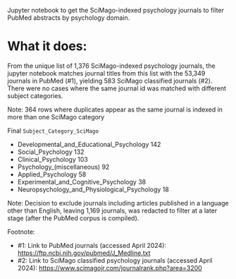 Jupyter notebook to get the SciMago-indexed psychology journals to filter PubMed abstracts by psychology domain.

# What it does:
From the unique list of 1,376 SciMago-indexed psychology journals, the jupyter notebook matches journal titles from this list with the 53,349 journals in PubMed (#1), yielding 583 SciMago classified journals (#2). There were no cases where the same journal id was matched with different subject categories. 

Note: 364 rows where duplicates appear as the same journal is indexed in more than one SciMago category 

Final `Subject_Category_SciMago` 
- Developmental_and_Educational_Psychology         142 
- Social_Psychology                              	 132 
- Clinical_Psychology                            	 103 
- Psychology_(miscellaneous)                    	 92 
- Applied_Psychology                               58 
- Experimental_and_Cognitive_Psychology        	   38 
- Neuropsychology_and_Physiological_Psychology     18 

Note: Decision to exclude journals including articles published in a language other than English, leaving 1,169 journals, was redacted to filter at a later stage (after the PubMed corpus is compiled).

Footnote: 
- #1: Link to PubMed journals (accessed April 2024): https://ftp.ncbi.nih.gov/pubmed/J_Medline.txt  
- #2: Link to SciMago classified psychology journals (accessed April 2024): https://www.scimagojr.com/journalrank.php?area=3200  
